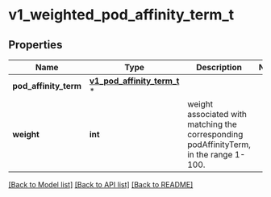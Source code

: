 # v1_weighted_pod_affinity_term_t

## Properties
Name | Type | Description | Notes
------------ | ------------- | ------------- | -------------
**pod_affinity_term** | [**v1_pod_affinity_term_t**](v1_pod_affinity_term.md) \* |  | 
**weight** | **int** | weight associated with matching the corresponding podAffinityTerm, in the range 1-100. | 

[[Back to Model list]](../README.md#documentation-for-models) [[Back to API list]](../README.md#documentation-for-api-endpoints) [[Back to README]](../README.md)


